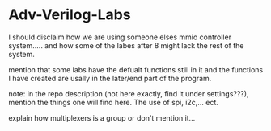 # Adv-Verilog-Labs

I should disclaim how we are using someone elses mmio controller system..... and how some of the labes after 8 might lack the rest of the system.

mention that some labs have the defualt functions still in it and the functions I have created are usally in the later/end part of the program.

note: in the repo description (not here exactly, find it under settings???), mention the things one will find here. The use of spi, i2c,... ect.

explain how multiplexers is a group or don't mention it...
